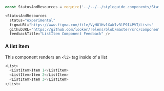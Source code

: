 ```js noeditor
const StatusAndResources = require('../../../styleguide_components/StatusAndResources').StatusAndResources;

<StatusAndResources
  status="experimental"
  figmaURL="https://www.figma.com/file/VyHO1Hv1XaW1v3lE9I4PVT/Lists"
  githubURL="https://github.com/looker/relens/blob/master/src/components/List/ListItem.tsx"
  feedbackTitle="ListItem Component Feedback" />
```

### A list item

This component renders an `<li>` tag inside of a list

```js
<List>
  <ListItem>Item 1</ListItem>
  <ListItem>Item 2</ListItem>
  <ListItem>Item 3</ListItem>
</List>
```
